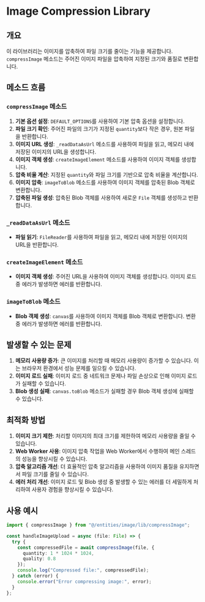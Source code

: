 # Image Compression Library

## 개요

이 라이브러리는 이미지를 압축하여 파일 크기를 줄이는 기능을 제공합니다. `compressImage` 메소드는 주어진 이미지 파일을 압축하여 지정된 크기와 품질로 변환합니다.

## 메소드 흐름

### `compressImage` 메소드

1. **기본 옵션 설정**: `DEFAULT_OPTIONS`를 사용하여 기본 압축 옵션을 설정합니다.
2. **파일 크기 확인**: 주어진 파일의 크기가 지정된 `quantity`보다 작은 경우, 원본 파일을 반환합니다.
3. **이미지 URL 생성**: `_readDataAsUrl` 메소드를 사용하여 파일을 읽고, 메모리 내에 저장된 이미지의 URL을 생성합니다.
4. **이미지 객체 생성**: `createImageElement` 메소드를 사용하여 이미지 객체를 생성합니다.
5. **압축 비율 계산**: 지정된 `quantity`와 파일 크기를 기반으로 압축 비율을 계산합니다.
6. **이미지 압축**: `imageToBlob` 메소드를 사용하여 이미지 객체를 압축된 Blob 객체로 변환합니다.
7. **압축된 파일 생성**: 압축된 Blob 객체를 사용하여 새로운 `File` 객체를 생성하고 반환합니다.

### `_readDataAsUrl` 메소드

- **파일 읽기**: `FileReader`를 사용하여 파일을 읽고, 메모리 내에 저장된 이미지의 URL을 반환합니다.

### `createImageElement` 메소드

- **이미지 객체 생성**: 주어진 URL을 사용하여 이미지 객체를 생성합니다. 이미지 로드 중 에러가 발생하면 에러를 반환합니다.

### `imageToBlob` 메소드

- **Blob 객체 생성**: `canvas`를 사용하여 이미지 객체를 Blob 객체로 변환합니다. 변환 중 에러가 발생하면 에러를 반환합니다.

## 발생할 수 있는 문제

1. **메모리 사용량 증가**: 큰 이미지를 처리할 때 메모리 사용량이 증가할 수 있습니다. 이는 브라우저 환경에서 성능 문제를 일으킬 수 있습니다.
2. **이미지 로드 실패**: 이미지 로드 중 네트워크 문제나 파일 손상으로 인해 이미지 로드가 실패할 수 있습니다.
3. **Blob 생성 실패**: `canvas.toBlob` 메소드가 실패할 경우 Blob 객체 생성에 실패할 수 있습니다.

## 최적화 방법

1. **이미지 크기 제한**: 처리할 이미지의 최대 크기를 제한하여 메모리 사용량을 줄일 수 있습니다.
2. **Web Worker 사용**: 이미지 압축 작업을 Web Worker에서 수행하여 메인 스레드의 성능을 향상시킬 수 있습니다.
3. **압축 알고리즘 개선**: 더 효율적인 압축 알고리즘을 사용하여 이미지 품질을 유지하면서 파일 크기를 줄일 수 있습니다.
4. **에러 처리 개선**: 이미지 로드 및 Blob 생성 중 발생할 수 있는 에러를 더 세밀하게 처리하여 사용자 경험을 향상시킬 수 있습니다.

## 사용 예시

```typescript
import { compressImage } from "@/entities/image/lib/compressImage";

const handleImageUpload = async (file: File) => {
  try {
    const compressedFile = await compressImage(file, {
      quantity: 1 * 1024 * 1024,
      quality: 0.8
    });
    console.log("Compressed file:", compressedFile);
  } catch (error) {
    console.error("Error compressing image:", error);
  }
};
```

